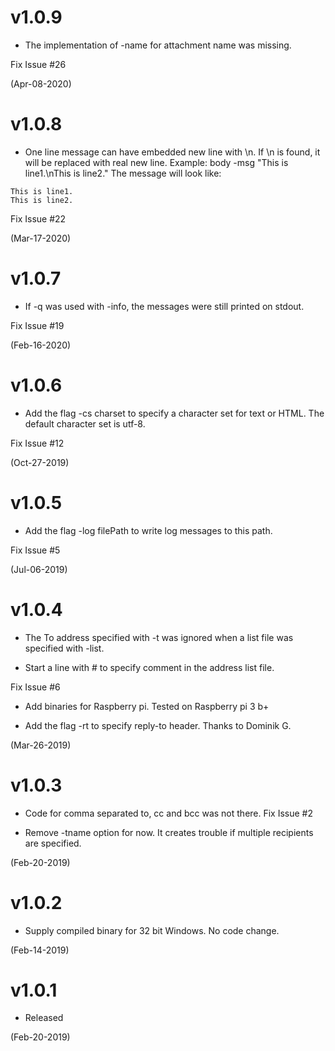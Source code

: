 # v1.0.9
* The implementation of -name for attachment name was missing.

Fix Issue #26

(Apr-08-2020)

# v1.0.8
* One line message can have embedded new line with \n. If \n is found, it will
be replaced with real new line. Example: 
  body -msg "This is line1.\nThis is line2." 
The message will look like:
```
This is line1.
This is line2.
```

Fix Issue #22

(Mar-17-2020)

# v1.0.7
* If -q was used with -info, the messages were still printed on stdout.

Fix Issue #19

(Feb-16-2020)

# v1.0.6
* Add the flag -cs charset to specify a character set for text or HTML.
The default character set is utf-8.

Fix Issue #12

(Oct-27-2019)

# v1.0.5
* Add the flag -log filePath to write log messages to this path.

Fix Issue #5

(Jul-06-2019)

# v1.0.4

* The To address specified with -t was ignored when a list file was specified with -list. 

* Start a line with # to specify comment in the address list file.

Fix Issue #6

* Add binaries for Raspberry pi. Tested on Raspberry pi 3 b+

* Add the flag -rt to specify reply-to header. Thanks to Dominik G.

(Mar-26-2019)

# v1.0.3

* Code for comma separated to, cc and bcc was not there.
Fix Issue #2

* Remove -tname option for now. It creates trouble if multiple recipients are specified.

(Feb-20-2019)

# v1.0.2

* Supply compiled binary for 32 bit Windows. No code change.

(Feb-14-2019)

# v1.0.1

* Released

(Feb-20-2019)

